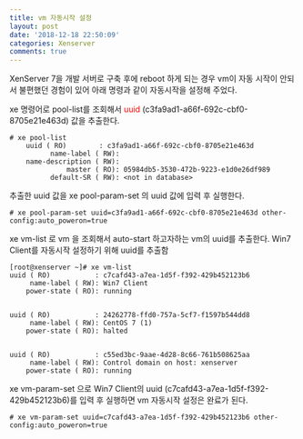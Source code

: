 ```yaml
---
title: vm 자동시작 설정
layout: post
date: '2018-12-18 22:50:09'
categories: Xenserver
comments: true
---
```


XenServer 7을 개발 서버로 구축 후에  reboot 하게 되는 경우 vm이 자동 시작이 안되서 불편했던 경험이 있어 아래 명령과 같이 자동시작을 설정해 주었다. 

xe 명령어로 pool-list를 조회해서 <span style="color:red">uuid  </span>(c3fa9ad1-a66f-692c-cbf0-8705e21e463d) 값을 추출한다. 
```
# xe pool-list
	uuid ( RO)        : c3fa9ad1-a66f-692c-cbf0-8705e21e463d
          name-label ( RW): 
    name-description ( RW): 
              master ( RO): 05984db5-3530-472b-9223-e1d0e26df989
          default-SR ( RW): <not in database>
```


추출한 uuid 값을  xe pool-param-set 의 uuid 값에  입력 후 실행한다.
```
# xe pool-param-set uuid=c3fa9ad1-a66f-692c-cbf0-8705e21e463d other-config:auto_poweron=true
```

xe vm-list 로 vm 을 조회해서 auto-start 하고자하는 vm의 uuid를 추출한다. Win7 Client를 자동시작 설정하기 위해 uuid를 추출함 
```
[root@xenserver ~]# xe vm-list
uuid ( RO)           : c7cafd43-a7ea-1d5f-f392-429b452123b6
     name-label ( RW): Win7 Client
    power-state ( RO): running


uuid ( RO)           : 24262778-ffd0-757a-5cf7-f1597b544dd8
     name-label ( RW): CentOS 7 (1)
    power-state ( RO): halted


uuid ( RO)           : c55ed3bc-9aae-4d28-8c66-761b508625aa
     name-label ( RW): Control domain on host: xenserver
    power-state ( RO): running
```  



xe vm-param-set 으로 Win7 Client의 uuid (c7cafd43-a7ea-1d5f-f392-429b452123b6)를 입력 후 실행하면 vm 자동시작 설정은 완료가 된다.

```
# xe vm-param-set uuid=c7cafd43-a7ea-1d5f-f392-429b452123b6 other-config:auto_poweron=true
```